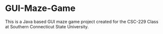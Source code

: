 
# GUI-Maze-Game
This is a Java based GUI maze game project created for the CSC-229 Class at Southern Connecticut State University.
